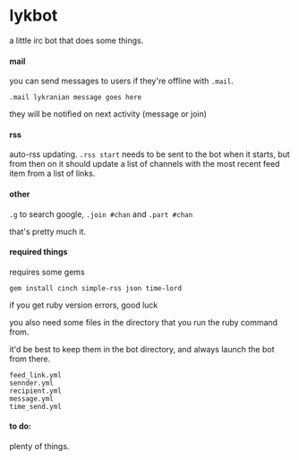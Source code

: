 # lykbot
a little irc bot that does some things.

#### mail
you can send messages to users if they're offline with `.mail`.

`.mail lykranian message goes here`

they will be notified on next activity (message or join)

#### rss
auto-rss updating. `.rss start` needs to be sent to the bot when it starts, but from then on it should update a list of channels with the most recent feed item from a list of links.

#### other
`.g` to search google, `.join #chan` and `.part #chan`

that's pretty much it.

#### required things
requires some gems

`gem install cinch simple-rss json time-lord`

if you get ruby version errors, good luck

you also need some files in the directory that you run the ruby command from.

it'd be best to keep them in the bot directory, and always launch the bot from there.

```
feed_link.yml
sennder.yml
recipient.yml
message.yml
time_send.yml
```

#### to do:
plenty of things.
